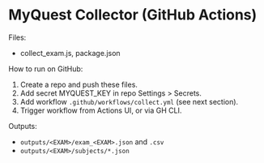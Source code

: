 # MyQuest Collector (GitHub Actions)

Files:
- collect_exam.js, package.json

How to run on GitHub:
1. Create a repo and push these files.
2. Add secret MYQUEST_KEY in repo Settings > Secrets.
3. Add workflow `.github/workflows/collect.yml` (see next section).
4. Trigger workflow from Actions UI, or via GH CLI.

Outputs:
- `outputs/<EXAM>/exam_<EXAM>.json` and `.csv`
- `outputs/<EXAM>/subjects/*.json`
